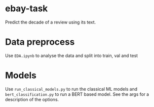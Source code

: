 # ebay-task
Predict the decade of a review using its text.

# Data preprocess
Use `EDA.ipynb` to analyse the data and split into train, val and test

# Models
Use `run_classical_models.py` to run the classical ML models and `bert_classification.py` to run a BERT based model. See the args for a description of the options.
